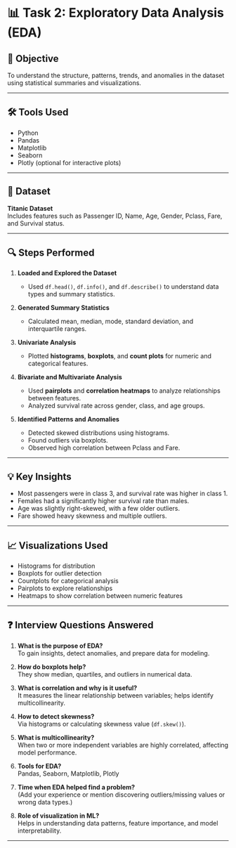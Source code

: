 # 📊 Task 2: Exploratory Data Analysis (EDA)

## 📌 Objective
To understand the structure, patterns, trends, and anomalies in the dataset using statistical summaries and visualizations.

---

## 🛠 Tools Used
- Python
- Pandas
- Matplotlib
- Seaborn
- Plotly (optional for interactive plots)

---

## 📁 Dataset
**Titanic Dataset**  
Includes features such as Passenger ID, Name, Age, Gender, Pclass, Fare, and Survival status.

---

## 🔍 Steps Performed

1. **Loaded and Explored the Dataset**
   - Used `df.head()`, `df.info()`, and `df.describe()` to understand data types and summary statistics.

2. **Generated Summary Statistics**
   - Calculated mean, median, mode, standard deviation, and interquartile ranges.

3. **Univariate Analysis**
   - Plotted **histograms**, **boxplots**, and **count plots** for numeric and categorical features.

4. **Bivariate and Multivariate Analysis**
   - Used **pairplots** and **correlation heatmaps** to analyze relationships between features.
   - Analyzed survival rate across gender, class, and age groups.

5. **Identified Patterns and Anomalies**
   - Detected skewed distributions using histograms.
   - Found outliers via boxplots.
   - Observed high correlation between Pclass and Fare.

---

## 💡 Key Insights
- Most passengers were in class 3, and survival rate was higher in class 1.
- Females had a significantly higher survival rate than males.
- Age was slightly right-skewed, with a few older outliers.
- Fare showed heavy skewness and multiple outliers.

---

## 📈 Visualizations Used
- Histograms for distribution
- Boxplots for outlier detection
- Countplots for categorical analysis
- Pairplots to explore relationships
- Heatmaps to show correlation between numeric features

---

## ❓ Interview Questions Answered

1. **What is the purpose of EDA?**  
   To gain insights, detect anomalies, and prepare data for modeling.

2. **How do boxplots help?**  
   They show median, quartiles, and outliers in numerical data.

3. **What is correlation and why is it useful?**  
   It measures the linear relationship between variables; helps identify multicollinearity.

4. **How to detect skewness?**  
   Via histograms or calculating skewness value (`df.skew()`).

5. **What is multicollinearity?**  
   When two or more independent variables are highly correlated, affecting model performance.

6. **Tools for EDA?**  
   Pandas, Seaborn, Matplotlib, Plotly

7. **Time when EDA helped find a problem?**  
   (Add your experience or mention discovering outliers/missing values or wrong data types.)

8. **Role of visualization in ML?**  
   Helps in understanding data patterns, feature importance, and model interpretability.

---
